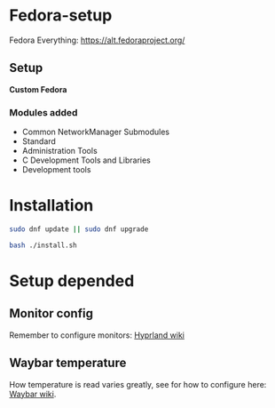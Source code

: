 # Fedora-setup
Fedora Everything: https://alt.fedoraproject.org/

## Setup
**Custom Fedora**

### Modules added
- Common NetworkManager Submodules
- Standard
- Administration Tools
- C Development Tools and Libraries
- Development tools

# Installation
```bash
sudo dnf update || sudo dnf upgrade
```

```bash
bash ./install.sh
```

# Setup depended
## Monitor config
Remember to configure monitors:
[Hyprland wiki](https://wiki.hyprland.org/Configuring/Monitors/)

## Waybar temperature
How temperature is read varies greatly, see for how to configure here:
[Waybar wiki](https://github.com/Alexays/Waybar/wiki/Module:-Temperature).